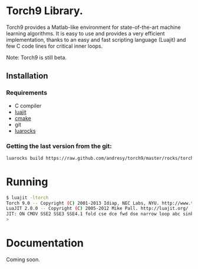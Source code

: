 Torch9 Library.
===============

Torch9 provides a Matlab-like environment for state-of-the-art machine
learning algorithms. It is easy to use and provides a very efficient
implementation, thanks to an easy and fast scripting language (Luajit) and
few C code lines for critical inner loops.

Note: Torch9 is still beta.

Installation
------------

### Requirements

*   C compiler
*   [luajit](http://www.luajit.org)
*   [cmake](http://www.cmake.org)
*   git
*   [luarocks](http://www.luarocks.org)

### Getting the last version from the git:

```sh
luarocks build https://raw.github.com/andresy/torch9/master/rocks/torch-git-0.rockspec
```

Running
=======
```sh
$ luajit -ltorch
Torch 9.0 -- Copyright (C) 2001-2013 Idiap, NEC Labs, NYU. http://www.torch.ch/
LuaJIT 2.0.0 -- Copyright (C) 2005-2012 Mike Pall. http://luajit.org/
JIT: ON CMOV SSE2 SSE3 SSE4.1 fold cse dce fwd dse narrow loop abc sink fuse
> 
```

Documentation
=============

Coming soon.



